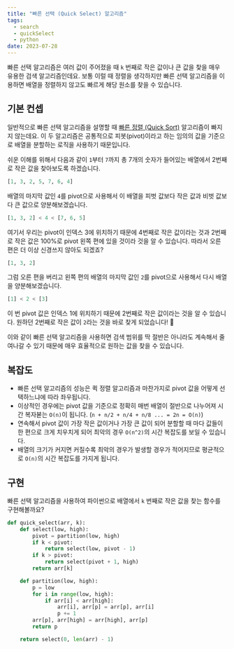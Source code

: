 ```yaml
---
title: "빠른 선택 (Quick Select) 알고리즘"
tags:
  - search
  - quickSelect
  - python
date: 2023-07-28
---
```


빠른 선택 알고리즘은 여러 값이 주어졌을 때 `k` 번째로 작은 값이나 큰 값을 찾을 매우 유용한 검색 알고리즘인데요.
보통 이럴 때 정렬을 생각하지만 빠른 선택 알고리즘을 이용하면 배열을 정렬하지 않고도 빠르게 해당 원소를 찾을 수 있습니다.

## 기본 컨셉

일반적으로 빠른 선택 알고리즘을 설명할 때 [빠른 정렬 (Quick Sort)](/algorithms/quick-sort) 알고리즘이 빠지지 않는데요.
이 두 알고리즘은 공통적으로 피봇(pivot)이라고 하는 임의의 값을 기준으로 배열을 분할하는 로직을 사용하기 때문입니다.

쉬운 이해를 위해서 다음과 같이 `1`부터 `7`까지 총 7개의 숫자가 들어있는 배열에서 2번째로 작은 값을 찾아보도록 하겠습니다.

```py
[1, 3, 2, 5, 7, 6, 4]
```

배열의 마지막 값인 `4`를 pivot으로 사용해서 이 배열을 피벗 값보다 작은 값과 비벗 값보다 큰 값으로 양분해보겠습니다.

```py
[1, 3, 2] < 4 < [7, 6, 5]
```

여기서 우리는 pivot이 인덱스 3에 위치하기 때문에 4번째로 작은 값이라는 것과 2번째로 작은 값은 100%로 pivot 왼쪽 편에 있을 것이라 것을 알 수 있습니다.
따라서 오른 편은 더 이상 신경쓰지 않아도 되겠죠?

```py
[1, 3, 2]
```

그럼 오른 편을 버리고 왼쪽 편의 배열의 마지막 값인 `2`를 pivot으로 사용해서 다시 배열을 양분해보겠습니다.

```py
[1] < 2 < [3]
```

이 번 pivot 값은 인덱스 1에 위치하기 때문에 2번째로 작은 값이라는 것을 알 수 있습니다.
원하던 2번째로 작은 값이 `2`라는 것을 바로 찾게 되었습니다! 🎉

이와 같이 빠른 선택 알고리즘을 사용하면 검색 범위를 딱 절반은 아니라도 계속해서 줄여나갈 수 있기 때문에 매우 효율적으로 원하는 값을 찾을 수 있습니다.

## 복잡도

- 빠른 선택 알고리즘의 성능은 퀵 정렬 알고리즘과 마찬가지로 pivot 값을 어떻게 선택하느냐에 따라 좌우됩니다.
- 이상적인 경우에는 pivot 값을 기준으로 정확히 매번 배열이 절반으로 나누어져 시간 복자볻는 `O(n)`이 됩니다. (`n + n/2 + n/4 + n/8 ... = 2n = O(n)`)
- 연속해서 pivot 값이 가장 작은 값이거나 가장 큰 값이 되어 분할할 때 마다 값들이 한 편으로 크게 치우치게 되어 최악의 경우 `O(n^2)`의 시간 복잡도를 보일 수 있습니다.
- 배열의 크기가 커지면 커질수록 최악의 경우가 발생할 경우가 적어지므로 평균적으로 `O(n)`의 시간 복잡도를 가지게 됩니다.

## 구현

빠른 선택 알고리즘을 사용하여 파이썬으로 배열에서 `k` 번째로 작은 값을 찾는 함수를 구현해볼까요?

```py
def quick_select(arr, k):
    def select(low, high):
        pivot = partition(low, high)
        if k < pivot:
            return select(low, pivot - 1)
        if k > pivot:
            return select(pivot + 1, high)
        return arr[k]

    def partition(low, high):
        p = low
        for i in range(low, high):
            if arr[i] < arr[high]:
                arr[i], arr[p] = arr[p], arr[i]
                p += 1
        arr[p], arr[high] = arr[high], arr[p]
        return p

    return select(0, len(arr) - 1)
```
